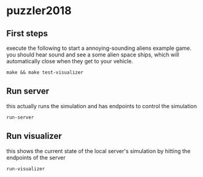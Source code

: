 # puzzler2018

## First steps
execute the following to start a annoying-sounding aliens example game. you should hear sound and see a some alien space ships, which will automatically close when they get to your vehicle.
```
make && make test-visualizer
```

## Run server
this actually runs the simulation and has endpoints to control the simulation
```
run-server
```

## Run visualizer
this shows the current state of the local server's simulation by hitting the endpoints of the server
```
run-visualizer
```
